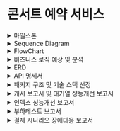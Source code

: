 # 콘서트 예약 서비스

<details><summary>마일스톤</summary>

[Concert Reservation Service Milestone](https://github.com/users/wn1331/projects/2)

</details>

<details><summary>Sequence Diagram</summary>

[Sequence Diagram](docs%2FSequenceDiagram.md)

</details>


<details><summary>FlowChart</summary>

#### 콘서트 예약 서비스 메인 흐름도
![flowchart.png](images/flowchart.png)

</details>

<details><summary>비즈니스 로직 예상 및 분석</summary>

[대기열을 DB로 구현하는 경우에서 콘서트 예약 서비스의 비즈니스 로직 예상 및 분석](docs%2FBusinessLogic.md)

</details>

<details><summary>ERD</summary>

```mermaid
erDiagram
    concert ||--|{ concert_schedule: "1:N"
    concert_schedule ||--|{ concert_seat: "1:N"
    concert_seat ||--|{ reservation: "1:N"
    user ||--|{ user_point_history: "1:N"
    user ||--|{ reservation: "1:N"
    user ||--|| Queue: "1:1"
    reservation ||--|| payment: "1:1"

    concert {
        long id PK "콘서트 PK"
        VARCHAR title "콘서트 이름"
    }
    concert_schedule {
        long id PK "콘서트 스케줄 PK"
        long concert_id "콘서트 PK"
        datetime concert_date "날짜"
    }
    concert_seat {
        long id PK "콘서트 좌석 PK"
        long concert_schedule_id "콘서트 스케줄 PK"
        VARCHAR seat_num "좌석번호"
        decimal price "좌석 가격"
        VARCHAR status "좌석 상태(비어있음, 예약됨, 사용불가)"
        datetime created_at "생성일자"
        datetime modified_at "수정일자"
    }

    user {
        long id PK "사용자 PK"
        VARCHAR name "사용자 명"
        Decimal point "잔액"
    }

    user_point_history {
        long id PK "포인트 사용내역 PK"
        long user_id "사용자 PK"
        VARCHAR type "포인트 사용 타입"
        Decimal request_point "요청된 포인트"
        datetime created_at "생성일자"
    }

    payment {
        long id PK "결제 PK"
        long reservation_id "예약 PK"
        decimal price "결제 금액"
        datetime created_at "생성일자"
        datetime modified_at "수정일자"
        VARCHAR status "결제 상태(성공, 실패)"
    }

    reservation {
        long id PK "예약 PK"
        long user_id "사용자 PK"
        long concert_seat_id "콘서트 좌석 PK"
        VARCHAR status "예약 상태 (예약, 결제완료)"
        datetime created_at "생성일자"
        datetime modified_at "수정일자"
    }

    Queue {
        long id PK "대기열 PK"
        long user_id "유저 PK"
        VARCHAR queueToken UK "대기열 토큰(UUID)"
        VARCHAR status "대기열 상태"
        datetime created_at "생성일자"
        datetime modified_at "수정일자"
    }

```

</details>

<details><summary>API 명세서</summary>

[콘서트 예약 서비스 API 명세서](docs%2FAPISPECS.md)

</details>

<details><summary>패키지 구조 및 기술 스택 선정</summary>

### 패키지 구조
```bash
├── /interfaces
│    └── /api
│        ├── /concert
│        │    ├── /controller
│        │    └── /dto
│        ├── /queue
│        │    ├── /controller
│        │    └── /dto
│        └── /user
│             ├── /controller
│             └── /dto
├── /application
│    ├── /concert
│    │    ├── /service 
│    ├── /queue
│    │    ├── /service
│    └── /user
│         └── /service 
├── /domain
│    ├── /concert
│    │    ├── /repository
│    │    └── /entity
│    ├── /queue
│    │    ├── /repository
│    │    └── /entity
│    └── /user
│         ├── /repository
│         └── /entity
└── /infra
     ├── /persistence
     │    ├── /concert
     │    ├── /queue
     │    └── /user
     └── /external


Service 클래스 내부에 inner class로 Command/Info를 구현 예정입니다.


```

### 기술 스택 선정

- **자바 버전**: 17
- **스프링 부트 버전**: 3.3.4
- **Gradle 버전**: 8.10.2
- **외부 라이브러리**: JPA, Redis
- **사용할 RDBMS**: H2
- **Test RDBMS**: H2
- **테스트 도구**: JUnit, AssertJ

</details>

<details><summary>캐시 보고서 및 대기열 성능개선 보고서</summary>

[Caching.md](docs/CachingAndPerformanceTest.md)

</details>

<details><summary>인덱스 성능개선 보고서</summary>

[Index Blog Post](https://wn1331.tistory.com/289)

</details>

<details><summary>부하테스트 보고서</summary>

[StressTest.md](docs/StressTest.md)

</details>

<details><summary>결제 시나리오 장애대응 보고서</summary>

[DisasterRecovery.md](docs/DisasterRecovery.md)

</details>



